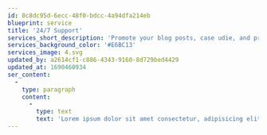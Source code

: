 ```yaml
---
id: 0c8dc95d-6ecc-48f0-bdcc-4a94dfa214eb
blueprint: service
title: '24/7 Support'
services_short_description: 'Promote your blog posts, case udie, and product ouncems nts with the the branded videos.'
services_background_color: '#E6BC13'
services_image: 4.svg
updated_by: a2614cf1-c886-4343-9160-8d729bed4429
updated_at: 1690460934
ser_content:
  -
    type: paragraph
    content:
      -
        type: text
        text: 'Lorem ipsum dolor sit amet consectetur, adipisicing elit. Mollitia placeat magnam possimus iusto blanditiis pariatur labore explicabo quo repellat hic dolorum numquam asperiores, voluptatum fugiat reiciendis aspernatur, non, odio aperiam voluptas ex tempora vitae. Dolor, consequatur quidem! Quas magni distinctio dolorum dolore natus, vel numquam accusamus. Nostrum eligendi recusandae qui tempore deserunt!'
---
```

